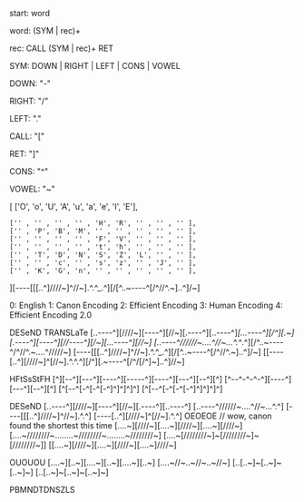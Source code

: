 
start: word

word: (SYM | rec)+

rec: CALL (SYM | rec)+ RET

SYM: DOWN | RIGHT | LEFT | CONS | VOWEL

DOWN: "-"

RIGHT: "/"

LEFT: "."


CALL: "["

RET: "]"


CONS: "^"

VOWEL: "~"

[
    ['O', 'o', 'U', 'A', 'u', 'a', 'e', 'I', 'E'],

    ['' , '' , '' , '' , 'H', 'R', '' , '' , '' ],
    ['' , 'P', 'B', 'M', '' , '' , '' , '' , '' ],
    ['' , '' , '' , '' , 'F', 'V', '' , '' , '' ],
    ['' , '' , '' , '' , 't', 'h', '' , '' , '' ],
    ['' , 'T', 'D', 'N', 'S', 'Z', 'L', '' , '' ],
    ['' , '' , 'c', '' , 's', 'z', '' , 'J', '' ],
    ['' , 'K', 'G', 'n', '' , '' , '' , '' , '' ],
][----[[[..^]////~]^//~].^.^_.^][/[^..~----^[/^//^.~]..^]/~]

0: English
1: Canon Encoding
2: Efficient Encoding
3: Human Encoding
4: Efficient Encoding 2.0

DESeND TRANSLaTe
[..----^][////~][----^][//~][.----^][..----^]_[...----^][/^][.~][.----^][----^][//----^][/~][...----^][//~]
[..----^//////~....^//~...^.^_.^][/^..~----^/^//^.~....^/////~]
[----[[[..^]////~]^//~].^.^_.^][/[^..~----^[/^//^.~]..^]/~]
[[----[..^][////~]^[//~].^.^.^][/^][.~----^[/^/[/^]~]..^]//~]

HFtSsStFH
[^][--^][---^][----^][-----^][----^][---^][--^][^]
[^--^-^-^-^][----^][---^][--^][^]
[^[--^[-^[-^[-^]^]^]^]^]
[^[--^[-^[-^[-^]^]^]^]^]

DESeND
[..----^][////~][----^][//~][.----^][..----^]
[..----^//////~....^//~...^.^]
[----[[[..^]////~]^//~].^.^]
[----[..^][////~]^[//~].^.^]
OEOEOE                                                // wow, canon found the shortest this time
[....~][////~][....~][////~][....~][////~]
[....~////////~........~////////~........~////////~]
[....~[////////~]~[////////~]~[////////~]]
[[....~][////~][....~][////~][....~]////~]

OUOUOU
[....~][..~][....~][..~][....~][..~]
[....~//~..~//~..~//~]
[..[..~]~[..~]~[..~]~]
[..[..~]~[..~]~[..~]~]

PBMNDTDNSZLS